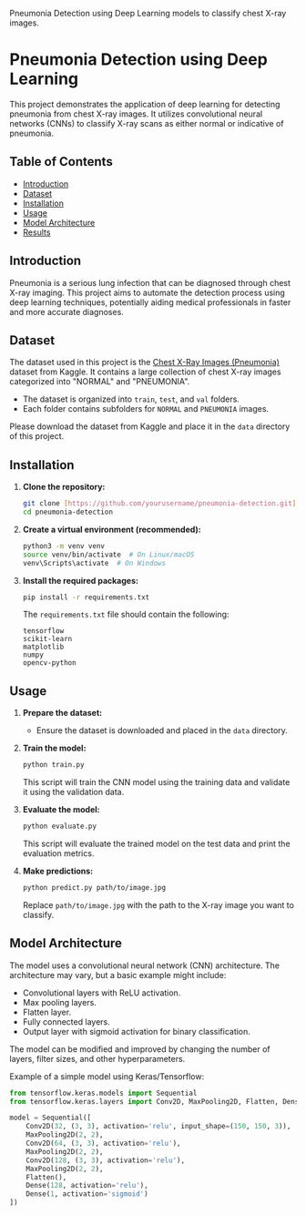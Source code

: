 Pneumonia Detection using Deep Learning models to classify chest X-ray images.
# Pneumonia Detection using Deep Learning

This project demonstrates the application of deep learning for detecting pneumonia from chest X-ray images. It utilizes convolutional neural networks (CNNs) to classify X-ray scans as either normal or indicative of pneumonia.

## Table of Contents

- [Introduction](#introduction)
- [Dataset](#dataset)
- [Installation](#installation)
- [Usage](#usage)
- [Model Architecture](#model-architecture)
- [Results](#results)

## Introduction

Pneumonia is a serious lung infection that can be diagnosed through chest X-ray imaging. This project aims to automate the detection process using deep learning techniques, potentially aiding medical professionals in faster and more accurate diagnoses.

## Dataset

The dataset used in this project is the [Chest X-Ray Images (Pneumonia)](https://www.kaggle.com/datasets/paultimothymooney/chest-xray-pneumonia) dataset from Kaggle. It contains a large collection of chest X-ray images categorized into "NORMAL" and "PNEUMONIA".

-   The dataset is organized into `train`, `test`, and `val` folders.
-   Each folder contains subfolders for `NORMAL` and `PNEUMONIA` images.

Please download the dataset from Kaggle and place it in the `data` directory of this project.

## Installation

1.  **Clone the repository:**

    ```bash
    git clone [https://github.com/yourusername/pneumonia-detection.git](https://www.google.com/search?q=https://github.com/yourusername/pneumonia-detection.git)
    cd pneumonia-detection
    ```

2.  **Create a virtual environment (recommended):**

    ```bash
    python3 -m venv venv
    source venv/bin/activate  # On Linux/macOS
    venv\Scripts\activate  # On Windows
    ```

3.  **Install the required packages:**

    ```bash
    pip install -r requirements.txt
    ```

    The `requirements.txt` file should contain the following:

    ```
    tensorflow
    scikit-learn
    matplotlib
    numpy
    opencv-python
    ```

## Usage

1.  **Prepare the dataset:**
    -   Ensure the dataset is downloaded and placed in the `data` directory.

2.  **Train the model:**

    ```bash
    python train.py
    ```

    This script will train the CNN model using the training data and validate it using the validation data.

3.  **Evaluate the model:**

    ```bash
    python evaluate.py
    ```

    This script will evaluate the trained model on the test data and print the evaluation metrics.

4.  **Make predictions:**

    ```bash
    python predict.py path/to/image.jpg
    ```

    Replace `path/to/image.jpg` with the path to the X-ray image you want to classify.

## Model Architecture

The model uses a convolutional neural network (CNN) architecture. The architecture may vary, but a basic example might include:

-   Convolutional layers with ReLU activation.
-   Max pooling layers.
-   Flatten layer.
-   Fully connected layers.
-   Output layer with sigmoid activation for binary classification.

The model can be modified and improved by changing the number of layers, filter sizes, and other hyperparameters.

Example of a simple model using Keras/Tensorflow:

```python
from tensorflow.keras.models import Sequential
from tensorflow.keras.layers import Conv2D, MaxPooling2D, Flatten, Dense

model = Sequential([
    Conv2D(32, (3, 3), activation='relu', input_shape=(150, 150, 3)),
    MaxPooling2D(2, 2),
    Conv2D(64, (3, 3), activation='relu'),
    MaxPooling2D(2, 2),
    Conv2D(128, (3, 3), activation='relu'),
    MaxPooling2D(2, 2),
    Flatten(),
    Dense(128, activation='relu'),
    Dense(1, activation='sigmoid')
])
